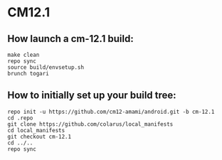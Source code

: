 # CM12.1

## How launch a cm-12.1 build:
```Shell session
make clean  
repo sync  
source build/envsetup.sh  
brunch togari  
```

## How to initially set up your build tree:
```Shell session
repo init -u https://github.com/cm12-amami/android.git -b cm-12.1 
cd .repo
git clone https://github.com/colarus/local_manifests 
cd local_manifests 
git checkout cm-12.1 
cd ../.. 
repo sync
```
